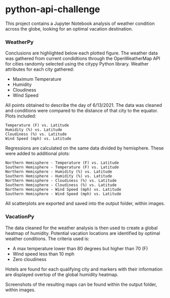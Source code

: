# python-api-challenge

This project contains a Jupyter Notebook analysis of weather condition across the globe, looking for an optimal vacation destination.

### WeatherPy

Conclusions are highlighted below each plotted figure.  The weather data was gathered from current condidtions through the OpenWeatherMap API for cities randomly selected using the citypy Python library.  Weather attributes for each city gathered:

   * Maximum Temperature
   * Humidity
   * Cloudiness
   * Wind Speed
    
All points obtained to describe the day of 6/13/2021. The data was cleaned and conditions were compared to the distance of that city to the equator. Plots included:

    Temperature (F) vs. Latitude
    Humidity (%) vs. Latitude
    Cloudiness (%) vs. Latitude
    Wind Speed (mph) vs. Latitude

Regressions are calculated on the same data divided by hemisphere. These were added to additional plots:

    Northern Hemisphere - Temperature (F) vs. Latitude
    Southern Hemisphere - Temperature (F) vs. Latitude
    Northern Hemisphere - Humidity (%) vs. Latitude
    Southern Hemisphere - Humidity (%) vs. Latitude
    Northern Hemisphere - Cloudiness (%) vs. Latitude
    Southern Hemisphere - Cloudiness (%) vs. Latitude
    Northern Hemisphere - Wind Speed (mph) vs. Latitude
    Southern Hemisphere - Wind Speed (mph) vs. Latitude
    
All scatterplots are exported and saved into the output folder, within images.

### VacationPy

The data cleaned for the weather analysis is then used to create a global heatmap of humidity.  Potential vacation locations are identified by optimal weather conditions.  The criteria used is:

   * A max temperature lower than 80 degrees but higher than 70 (F)
   * Wind speed less than 10 mph
   * Zero cloudiness
    
Hotels are found for each qualifying city and markers with their information are displayed overtop of the global humidity heatmap.

Screenshots of the resulting maps can be found within the output folder, within images.
